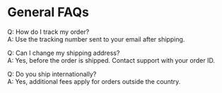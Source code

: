 # General FAQs

Q: How do I track my order?  
A: Use the tracking number sent to your email after shipping.  

Q: Can I change my shipping address?  
A: Yes, before the order is shipped. Contact support with your order ID.  

Q: Do you ship internationally?  
A: Yes, additional fees apply for orders outside the country.
